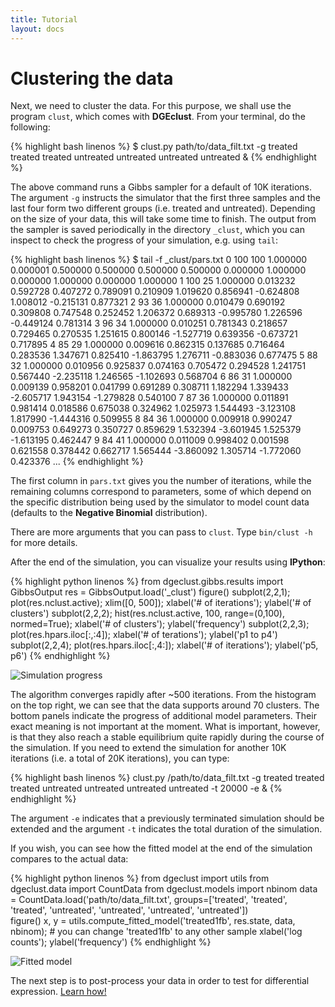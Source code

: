 ```yaml
---
title: Tutorial
layout: docs
---
```


Clustering the data
===================

Next, we need to cluster the data. For this purpose, we shall use the program `clust`, which comes with **DGEclust**. 
From your terminal, do the following:

{% highlight bash linenos %}
$ clust.py path/to/data_filt.txt -g treated treated treated untreated untreated untreated untreated &
{% endhighlight %}

The above command runs a Gibbs sampler for a default of 10K iterations. The argument `-g`
instructs the simulator that the first three samples and the last four form two different groups (i.e. treated and untreated). 
Depending on the size of your data, this will take some time to finish. The output from the sampler is saved periodically in the directory 
`_clust`, which you can inspect to check the progress of your simulation, e.g. using `tail`:

{% highlight bash linenos %}
$ tail -f _clust/pars.txt
0       100     100     1.000000        0.000001        0.500000        0.500000        0.500000        0.500000        0.000000        1.000000        0.000000        1.000000        0.000000        1.000000
1       100     25      1.000000        0.013232        0.592728        0.407272        0.789091        0.210909        1.019620        0.856941        -0.624808       1.008012        -0.215131       0.877321
2       93      36      1.000000        0.010479        0.690192        0.309808        0.747548        0.252452        1.206372        0.689313        -0.995780       1.226596        -0.449124       0.781314
3       96      34      1.000000        0.010251        0.781343        0.218657        0.729465        0.270535        1.251615        0.800146        -1.527719       0.639356        -0.673721       0.717895
4       85      29      1.000000        0.009616        0.862315        0.137685        0.716464        0.283536        1.347671        0.825410        -1.863795       1.276711        -0.883036       0.677475
5       88      32      1.000000        0.010956        0.925837        0.074163        0.705472        0.294528        1.241751        0.567440        -2.235118       1.246565        -1.102693       0.568704
6       86      31      1.000000        0.009139        0.958201        0.041799        0.691289        0.308711        1.182294        1.339433        -2.605717       1.943154        -1.279828       0.540100
7       87      36      1.000000        0.011891        0.981414        0.018586        0.675038        0.324962        1.025973        1.544493        -3.123108       1.817990        -1.444316       0.509955
8       84      36      1.000000        0.009918        0.990247        0.009753        0.649273        0.350727        0.859629        1.532394        -3.601945       1.525379        -1.613195       0.462447
9       84      41      1.000000        0.011009        0.998402        0.001598        0.621558        0.378442        0.662717        1.565444        -3.860092       1.305714        -1.772060       0.423376
...
{% endhighlight %}

The first column in `pars.txt` gives you the number of iterations, while the remaining 
columns correspond to parameters, some of which depend on the specific distribution being used
by the simulator to model count data (defaults to the **Negative Binomial** distribution).

There are more arguments that you can pass to `clust`. Type `bin/clust -h` for more details.

After the end of the simulation, you can visualize your results using **IPython**:

{% highlight python linenos %}
from dgeclust.gibbs.results import GibbsOutput
res = GibbsOutput.load('_clust')
figure()
subplot(2,2,1); plot(res.nclust.active); xlim([0, 500]); xlabel('# of iterations'); ylabel('# of clusters')
subplot(2,2,2); hist(res.nclust.active, 100, range=(0,100), normed=True); xlabel('# of clusters'); ylabel('frequency')
subplot(2,2,3); plot(res.hpars.iloc[:,:4]); xlabel('# of terations'); ylabel('p1 to p4')
subplot(2,2,4); plot(res.hpars.iloc[:,4:]); xlabel('# of iterations'); ylabel('p5, p6')
{% endhighlight %}

<img class="img-responsive" alt="Simulation progress" title="Simulation progress" src="{{ site.baseurl }}/img/progress.png"></img>

The algorithm converges rapidly after ~500 iterations. From the histogram on the top right, we can see that the data
supports around 70 clusters. The bottom panels indicate the progress of additional model parameters. Their exact meaning
is not important at the moment. What is important, however, is that they also reach a stable equilibrium quite rapidly 
during the course of the simulation. If you need to extend the simulation for another 10K iterations (i.e. a total
of 20K iterations), you can type:

{% highlight bash linenos %}
clust.py /path/to/data_filt.txt -g treated treated treated untreated untreated untreated untreated -t 20000 -e & 
{% endhighlight %}
 
The argument `-e` indicates that a previously terminated simulation should
be extended and the argument `-t` indicates the total duration of the simulation. 

If you wish, you can see how the fitted model at the end of the simulation compares
to the actual data:

{% highlight python linenos %}
from dgeclust import utils
from dgeclust.data import CountData
from dgeclust.models import nbinom
data = CountData.load('path/to/data_filt.txt', groups=['treated', 'treated', 'treated', 'untreated', 'untreated', 'untreated', 'untreated'])    
figure()
x, y = utils.compute_fitted_model('treated1fb', res.state, data, nbinom);    # you can change 'treated1fb' to any other sample 
xlabel('log counts'); ylabel('frequency')
{% endhighlight %}

<img class="img-responsive" alt="Fitted model" title="Fitted model" src="{{ site.baseurl }}/img/fitted.png"></img>

The next step is to post-process your data in order to test for differential expression. 
<a href="{{ site.baseurl }}{{ site.data.nav.docs.tut.detest.url }}">Learn how!</a>

